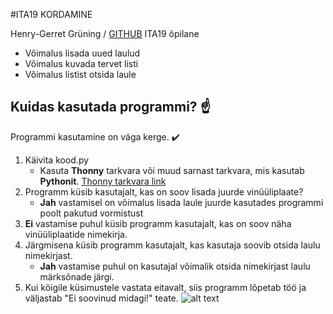 #ITA19 KORDAMINE

Henry-Gerret Grüning / [GITHUB](https://github.com/HenryGerretGruning/OOPLahendused/tree/master/ "Henry-Gerret Grüning Github")
ITA19 õpilane 

   * Võimalus lisada uued laulud 
   * Võimalus kuvada tervet listi
   * Võimalus listist otsida laule
    
    
## Kuidas kasutada programmi? ☝️
Programmi kasutamine on väga kerge. ✔️
1. Käivita kood.py 
   - Kasuta __Thonny__ tarkvara või muud sarnast tarkvara, mis kasutab __Pythonit__. [Thonny tarkvara link](https://thonny.org/ "Thonny tarkvara") 
2. Programm küsib kasutajalt, kas on soov lisada juurde vinüüliplaate?
   - **Jah** vastamisel on võimalus lisada laule juurde kasutades programmi poolt pakutud vormistust
3. **Ei** vastamise puhul küsib programm kasutajalt, kas on soov näha vinüüliplaatide nimekirja.
4. Järgmisena küsib programm kasutajalt, kas kasutaja soovib otsida laulu nimekirjast.
   - **Jah** vastamise puhul on kasutajal võimalik otsida nimekirjast laulu märksõnade järgi.
5. Kui kõigile küsimustele vastata eitavalt, siis programm lõpetab töö ja väljastab "Ei soovinud midagi!" teate.
![alt text](https://i.imgur.com/dwdgzvX.png "Näidis: Kui vastata Ei")
